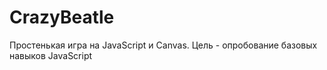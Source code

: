 # CrazyBeatle
Простенькая игра на JavaScript и Canvas. 
Цель - опробование базовых навыков JavaScript

